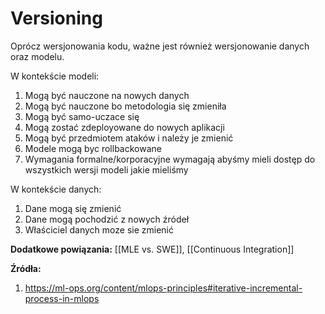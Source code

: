 # Versioning

Oprócz wersjonowania kodu, ważne jest również wersjonowanie danych oraz modelu. 

W kontekście modeli:
1. Mogą być nauczone na nowych danych
2. Mogą być nauczone bo metodologia się zmieniła
3. Mogą być samo-uczace się
4. Mogą zostać zdeployowane do nowych aplikacji
5. Mogą być przedmiotem ataków i należy je zmienić
6. Modele mogą byc rollbackowane
7. Wymagania formalne/korporacyjne wymagają abyśmy mieli dostęp do wszystkich wersji modeli jakie mieliśmy

W kontekście danych:
1. Dane mogą się zmienić
2. Dane mogą pochodzić z nowych źródeł
3. Właściciel danych moze sie zmienić

**Dodatkowe powiązania:**
[[MLE vs. SWE]], [[Continuous Integration]]

**Źródła:**
1. https://ml-ops.org/content/mlops-principles#iterative-incremental-process-in-mlops
